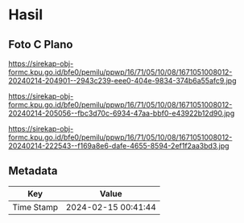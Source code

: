 # Hasil

## Foto C Plano

https://sirekap-obj-formc.kpu.go.id/bfe0/pemilu/ppwp/16/71/05/10/08/1671051008012-20240214-204901--2943c239-eee0-404e-9834-374b6a55afc9.jpg

https://sirekap-obj-formc.kpu.go.id/bfe0/pemilu/ppwp/16/71/05/10/08/1671051008012-20240214-205056--fbc3d70c-6934-47aa-bbf0-e43922b12d90.jpg

https://sirekap-obj-formc.kpu.go.id/bfe0/pemilu/ppwp/16/71/05/10/08/1671051008012-20240214-222543--f169a8e6-dafe-4655-8594-2ef1f2aa3bd3.jpg


## Metadata

| Key        | Value               |
| ---------- | ------------------- |
| Time Stamp | 2024-02-15 00:41:44 |




